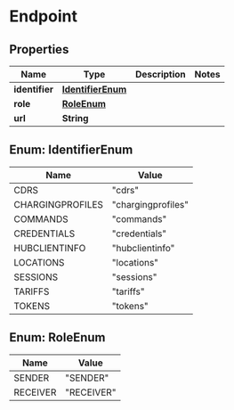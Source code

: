 

# Endpoint


## Properties

| Name | Type | Description | Notes |
|------------ | ------------- | ------------- | -------------|
|**identifier** | [**IdentifierEnum**](#IdentifierEnum) |  |  |
|**role** | [**RoleEnum**](#RoleEnum) |  |  |
|**url** | **String** |  |  |



## Enum: IdentifierEnum

| Name | Value |
|---- | -----|
| CDRS | &quot;cdrs&quot; |
| CHARGINGPROFILES | &quot;chargingprofiles&quot; |
| COMMANDS | &quot;commands&quot; |
| CREDENTIALS | &quot;credentials&quot; |
| HUBCLIENTINFO | &quot;hubclientinfo&quot; |
| LOCATIONS | &quot;locations&quot; |
| SESSIONS | &quot;sessions&quot; |
| TARIFFS | &quot;tariffs&quot; |
| TOKENS | &quot;tokens&quot; |



## Enum: RoleEnum

| Name | Value |
|---- | -----|
| SENDER | &quot;SENDER&quot; |
| RECEIVER | &quot;RECEIVER&quot; |



